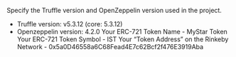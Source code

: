 Specify the Truffle version and OpenZeppelin version used in the project.   
 - Truffle version: v5.3.12 (core: 5.3.12)
 - Openzeppelin version: 4.2.0
Your ERC-721 Token Name - MyStar Token
Your ERC-721 Token Symbol - IST
Your “Token Address” on the Rinkeby Network  - 0x5a0D46558a6C68Fead4E7c62Bcf2f476E3919Aba